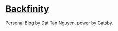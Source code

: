 # [Backfinity](https://backfinity.netlify.com/)

Personal Blog by Dat Tan Nguyen, power by [Gatsby](https://gatsbyjs.org).
